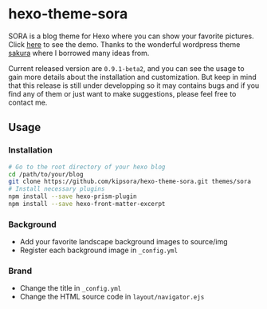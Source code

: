 # hexo-theme-sora
SORA is a blog theme for Hexo where you can show your favorite pictures. Click [here](https://jcyang.moe) to see the demo. Thanks to the wonderful wordpress theme [sakura](https://github.com/mashirozx/Sakura) where I borrowed many ideas from.

Current released version are `0.9.1-beta2`, and you can see the usage to gain more details about the installation and customization. But keep in mind that this release is still under developping so it may contains bugs and if you find any of them or just want to make suggestions, please feel free to contact me. 

## Usage
### Installation
```bash
# Go to the root directory of your hexo blog
cd /path/to/your/blog
git clone https://github.com/kipsora/hexo-theme-sora.git themes/sora
# Install necessary plugins
npm install --save hexo-prism-plugin
npm install --save hexo-front-matter-excerpt
```

### Background
* Add your favorite landscape background images to source/img
* Register each background image in `_config.yml`

### Brand
* Change the title in `_config.yml`
* Change the HTML source code in `layout/navigator.ejs`
